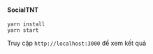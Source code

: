 #### SocialTNT

```
yarn install
yarn start
```

Truy cập ```http://localhost:3000``` để xem kết quả